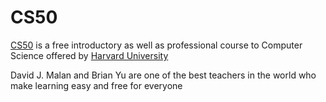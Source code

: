 # CS50

[CS50](https://cs50.harvard.edu/) is a free introductory as well as professional course to Computer Science offered by [Harvard University](https://www.harvard.edu/)
 
David J. Malan and Brian Yu are one of the best teachers in the world who make learning easy and free for everyone